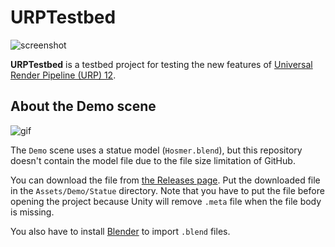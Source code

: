 # URPTestbed

![screenshot](https://user-images.githubusercontent.com/343936/155268050-1aa61259-dddf-4644-bfab-8f569d1286e8.png)

**URPTestbed** is a testbed project for testing the new features of
[Universal Render Pipeline (URP) 12].

[Universal Render Pipeline (URP) 12]:
  https://docs.unity3d.com/Packages/com.unity.render-pipelines.universal@12.0/manual/

About the Demo scene
--------------------

![gif](https://user-images.githubusercontent.com/343936/155271738-f57a92cb-2221-4635-a44b-69e0a3c9d5bd.gif)

The `Demo` scene uses a statue model (`Hosmer.blend`), but this repository
doesn't contain the model file due to the file size limitation of GitHub.

You can download the file from [the Releases page]. Put the downloaded file in
the `Assets/Demo/Statue` directory. Note that you have to put the file before
opening the project because Unity will remove `.meta` file when the file body
is missing.

[the Releases page]:
  https://github.com/keijiro/URPTestbed/releases/tag/1.0.0

You also have to install [Blender] to import `.blend` files.

[Blender]: https://www.blender.org
